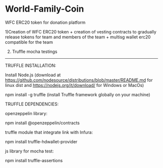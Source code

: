 # World-Family-Coin
WFC ERC20 token for donation platform

1)Creation of WFC ERC20 token + creation of vesting contracts to gradually release tokens for team and members of the team  + multisg   wallet erc20 compatible for the team

2) Truffle mocha testings

-----------------------------------------------------------------------------------------------------------------------
TRUFFLE INSTALLATION:

Install Node.js (download at https://github.com/nodesource/distributions/blob/master/README.md for linux dist and https://nodejs.org/it/download/ for Windows or MacOs)

npm install -g truffle (install Truffle framework globally on your machine)

TRUFFLE DEPENDENCIES:

openzeppelin library:

npm install @openzeppelin/contracts

truffle module that integrate link with Infura:

npm install truffle-hdwallet-provider

js library for mocha test:

npm install truffle-assertions
